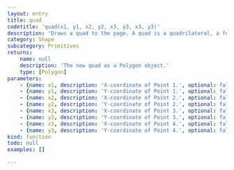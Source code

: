 ```yaml
---
layout: entry
title: quad
codetitle: 'quad(x1, y1, x2, y2, x3, y3, x3, y3)'
description: 'Draws a quad to the page. A quad is a quadrilateral, a four sided polygon. It is similar to a rectangle, but the angles between its edges are not constrained to ninety degrees. The first pair of parameters (`x1`, `y1`) sets the first vertex, the subsequent pairs proceed around the defined shape.'
category: Shape
subcategory: Primitives
returns:
    name: null
    description: 'The new quad as a Polygon object.'
    type: [Polygon]
parameters:
    - {name: x1, description: 'X-coordinate of Point 1.', optional: false, type: [Number]}
    - {name: y1, description: 'Y-coordinate of Point 1.', optional: false, type: [Number]}
    - {name: x2, description: 'X-coordinate of Point 2.', optional: false, type: [Number]}
    - {name: y2, description: 'Y-coordinate of Point 2.', optional: false, type: [Number]}
    - {name: x3, description: 'X-coordinate of Point 3.', optional: false, type: [Number]}
    - {name: y3, description: 'Y-coordinate of Point 3.', optional: false, type: [Number]}
    - {name: x3, description: 'X-coordinate of Point 4.', optional: false, type: [Number]}
    - {name: y3, description: 'Y-coordinate of Point 4.', optional: false, type: [Number]}
kind: function
todo: null
examples: []

---
```

